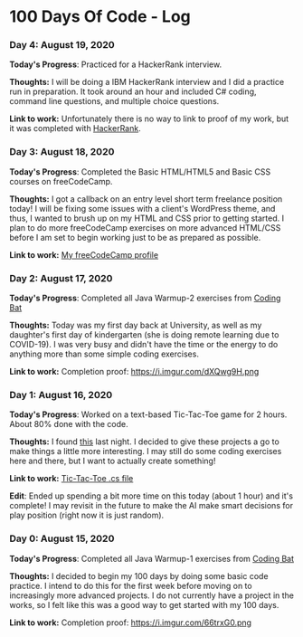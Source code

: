 # 100 Days Of Code - Log

### Day 4: August 19, 2020

**Today's Progress**: Practiced for a HackerRank interview. 

**Thoughts:** I will be doing a IBM HackerRank interview and I did a practice run in preparation. It took around an hour and included C# coding, command line questions, and multiple choice questions.

**Link to work:** Unfortunately there is no way to link to proof of my work, but it was completed with [HackerRank](https://www.hackerrank.com).

### Day 3: August 18, 2020

**Today's Progress**: Completed the Basic HTML/HTML5 and Basic CSS courses on freeCodeCamp. 

**Thoughts:** I got a callback on an entry level short term freelance position today! I will be fixing some issues with a client's WordPress theme, and thus, I wanted to brush up on my HTML and CSS prior to getting started. I plan to do more freeCodeCamp exercises on more advanced HTML/CSS before I am set to begin working just to be as prepared as possible.

**Link to work:** [My freeCodeCamp profile](https://www.freecodecamp.org/kaylahanks "freeCodeCamp")


### Day 2: August 17, 2020

**Today's Progress**: Completed all Java Warmup-2 exercises from [Coding Bat](https://codingbat.com/java/Warmup-2 "Coding Bat")

**Thoughts:** Today was my first day back at University, as well as my daughter's first day of kindergarten (she is doing remote learning due to COVID-19). I was very busy and didn't have the time or the energy to do anything more than some simple coding exercises.

**Link to work:** Completion proof: https://i.imgur.com/dXQwg9H.png


### Day 1: August 16, 2020

**Today's Progress**: Worked on a text-based Tic-Tac-Toe game for 2 hours. About 80% done with the code.

**Thoughts:** I found [this](http://www.netinstructions.com/next-steps-for-aspiring-programmers-after-you-know-the-basics "'Net Instructions") last night. I decided to give these projects a go to make things a little more interesting. I may still do some coding exercises here and there, but I want to actually create something!

**Link to work:** [Tic-Tac-Toe .cs file](code/tictactoe/Board.cs)

**Edit**: Ended up spending a bit more time on this today (about 1 hour) and it's complete! I may revisit in the future to make the AI make smart decisions for play position (right now it is just random).


### Day 0: August 15, 2020

**Today's Progress**: Completed all Java Warmup-1 exercises from [Coding Bat](https://codingbat.com/java/Warmup-1 "Coding Bat")

**Thoughts:** I decided to begin my 100 days by doing some basic code practice. I intend to do this for the first week before moving on to increasingly more advanced projects. I do not currently have a project in the works, so I felt like this was a good way to get started with my 100 days. 

**Link to work:** Completion proof: https://i.imgur.com/66trxG0.png

